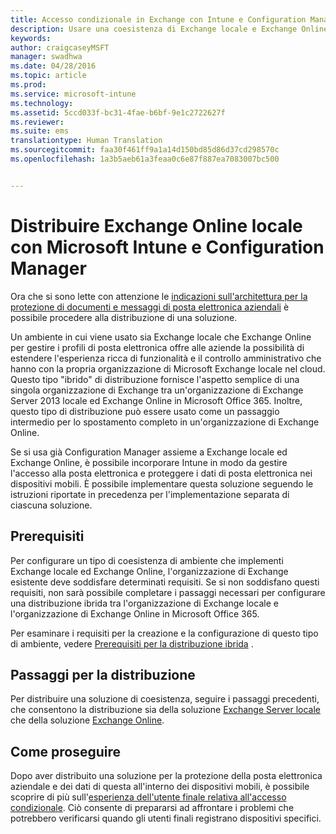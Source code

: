 ```yaml
---
title: Accesso condizionale in Exchange con Intune e Configuration Manager
description: Usare una coesistenza di Exchange locale e Exchange Online insieme a Configuration Manager e Intune per gestire l'accesso alla posta elettronica e proteggere i dati di posta elettronica nei dispositivi mobili.
keywords: 
author: craigcaseyMSFT
manager: swadhwa
ms.date: 04/28/2016
ms.topic: article
ms.prod: 
ms.service: microsoft-intune
ms.technology: 
ms.assetid: 5ccd033f-bc31-4fae-b6bf-9e1c2722627f
ms.reviewer: 
ms.suite: ems
translationtype: Human Translation
ms.sourcegitcommit: faa30f461ff9a1a14d150bd85d86d37cd298570c
ms.openlocfilehash: 1a3b5aeb61a3feaa0c6e87f887ea7083007bc500


---
```


# Distribuire Exchange Online locale con Microsoft Intune e Configuration Manager
Ora che si sono lette con attenzione le [indicazioni sull'architettura per la protezione di documenti e messaggi di posta elettronica aziendali](architecture-guidance-for-protecting-company-email-and-documents.md) è possibile procedere alla distribuzione di una soluzione.

Un ambiente in cui viene usato sia Exchange locale che Exchange Online per gestire i profili di posta elettronica offre alle aziende la possibilità di estendere l'esperienza ricca di funzionalità e il controllo amministrativo che hanno con la propria organizzazione di Microsoft Exchange locale nel cloud. Questo tipo "ibrido" di distribuzione fornisce l'aspetto semplice di una singola organizzazione di Exchange tra un'organizzazione di Exchange Server 2013 locale ed Exchange Online in Microsoft Office 365. Inoltre, questo tipo di distribuzione può essere usato come un passaggio intermedio per lo spostamento completo in un'organizzazione di Exchange Online.

Se si usa già Configuration Manager assieme a Exchange locale ed Exchange Online, è possibile incorporare Intune in modo da gestire l'accesso alla posta elettronica e proteggere i dati di posta elettronica nei dispositivi mobili. È possibile implementare questa soluzione seguendo le istruzioni riportate in precedenza per l'implementazione separata di ciascuna soluzione.

## Prerequisiti
Per configurare un tipo di coesistenza di ambiente che implementi Exchange locale ed Exchange Online, l'organizzazione di Exchange esistente deve soddisfare determinati requisiti. Se si non soddisfano questi requisiti, non sarà possibile completare i passaggi necessari per configurare una distribuzione ibrida tra l'organizzazione di Exchange locale e l'organizzazione di Exchange Online in Microsoft Office 365.

Per esaminare i requisiti per la creazione e la configurazione di questo tipo di ambiente, vedere [Prerequisiti per la distribuzione ibrida](https://technet.microsoft.com/library/hh534377.aspx) .

## Passaggi per la distribuzione
Per distribuire una soluzione di coesistenza, seguire i passaggi precedenti, che consentono la distribuzione sia della soluzione [Exchange Server locale](conditional-access-intune-configmgr-exchange.md) che della soluzione [Exchange Online](conditional-access-intune-configmgr-exchange-online.md).

## Come proseguire
Dopo aver distribuito una soluzione per la protezione della posta elettronica aziendale e dei dati di questa all'interno dei dispositivi mobili, è possibile scoprire di più sull'[esperienza dell'utente finale relativa all'accesso condizionale](end-user-experience-conditional-access.md). Ciò consente di prepararsi ad affrontare i problemi che potrebbero verificarsi quando gli utenti finali registrano dispositivi specifici.



<!--HONumber=Sep16_HO1-->


